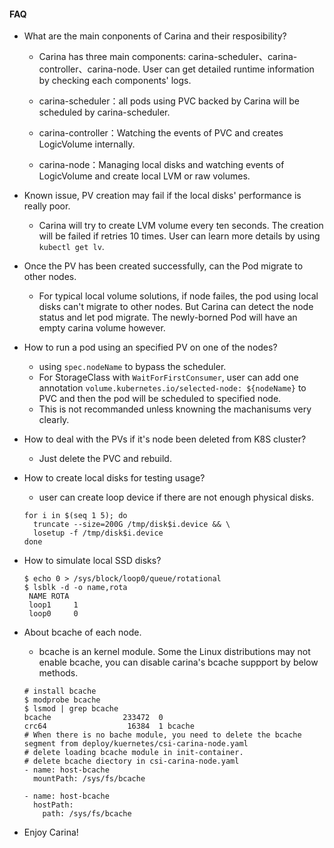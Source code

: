 #### FAQ

- What are the main conponents of Carina and their resposibility? 
  
  - Carina has three main components: carina-scheduler、carina-controller、carina-node.
    User can get detailed runtime information by checking each components' logs.

  - carina-scheduler：all pods using PVC backed by Carina will be scheduled by carina-scheduler.
  - carina-controller：Watching the events of PVC and creates LogicVolume internally.
  - carina-node：Managing local disks and watching events of LogicVolume and create local LVM or raw volumes. 
  


- Known issue, PV creation may fail if the local disks' performance is really poor. 

  - Carina will try to create LVM volume every ten seconds. The creation will be failed if retries 10 times. User can learn more details by using `kubectl get lv`. 

- Once the PV has been created successfully, can the Pod migrate to other nodes. 

  - For typical local volume solutions, if node failes, the pod using local disks can't migrate to other nodes. But Carina can detect the node status and let pod migrate. The newly-borned Pod will have an empty carina volume however. 

- How to run a pod using an specified PV on one of the nodes? 

  - using `spec.nodeName` to bypass the scheduler.
  - For StorageClass with `WaitForFirstConsumer`, user can add one annotation `volume.kubernetes.io/selected-node: ${nodeName}` to PVC and then the pod will be scheduled to specified node. 
  - This is not recommanded unless knowning the machanisums very clearly. 

- How to deal with the PVs if it's node been deleted from K8S cluster?

  - Just delete the PVC and rebuild. 

- How to create local disks for testing usage? 

  - user can create loop device if there are not enough physical disks. 

  ```shell
  for i in $(seq 1 5); do
    truncate --size=200G /tmp/disk$i.device && \
    losetup -f /tmp/disk$i.device
  done
  ```

- How to simulate local SSD disks? 

  ```shell
  $ echo 0 > /sys/block/loop0/queue/rotational
  $ lsblk -d -o name,rota
   NAME ROTA
   loop1     1
   loop0     0
  ```

- About bcache of each node. 
  - bcache is an kernel module. Some the Linux distributions may not enable bcache, you can disable carina's bcache suppport by below methods. 

  ```shell
  # install bcache
  $ modprobe bcache
  $ lsmod | grep bcache
  bcache                233472  0
  crc64                  16384  1 bcache
  # When there is no bache module, you need to delete the bcache segment from deploy/kuernetes/csi-carina-node.yaml 
  # delete loading bcache module in init-container. 
  # delete bcache diectory in csi-carina-node.yaml 
  - name: host-bcache
    mountPath: /sys/fs/bcache
    
  - name: host-bcache
    hostPath:
      path: /sys/fs/bcache            
  ```

- Enjoy Carina!